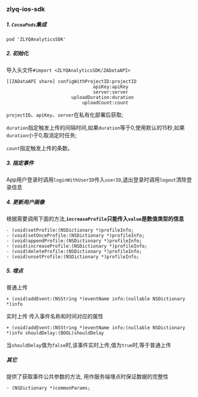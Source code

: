 ### zlyq-ios-sdk

##### 1. `CocoaPods`集成
```
pod 'ZLYQAnalyticsSDK'
```

##### 2. 初始化
导入头文件`#import <ZLYQAnalyticsSDK/ZADataAPI>`
```
[[ZADataAPI share] configWithProjectID:projectID
                                apiKey:apiKey
                                server:server
                        uploadDuration:duration
                            uploadCount:count
```
`projectID`、`apiKey`、`server`在私有化部署后获取;

`duration`指定触发上传的间隔时间,如果`duration`等于0,使用默认的15秒,如果`duration`小于0,取消定时任务;

`count`指定触发上传的条数。

##### 3. 指定事件
App用户登录时调用`loginWithUserID`传入`userID`,退出登录时调用`logout`清除登录信息

##### 4. 更新用户画像
根据需要调用下面的方法,**`increaseProfile`只能传入`value`是数值类型的信息**
```
- (void)setProfile:(NSDictionary *)profileInfo;
- (void)setOnceProfile:(NSDictionary *)profileInfo;
- (void)appendProfile:(NSDictionary *)profileInfo;
- (void)increaseProfile:(NSDictionary *)profileInfo;
- (void)deleteProfile:(NSDictionary *)profileInfo;
- (void)unsetProfile:(NSDictionary *)profileInfo;
```

##### 5. 埋点
普通上传
```
+ (void)addEvent:(NSString *)eventName info:(nullable NSDictionary *)info
```
实时上传
传入事件名称和时间对应的属性
```
+ (void)addEvent:(NSString *)eventName info:(nullable NSDictionary *)info shouldDelay:(BOOL)shouldDelay
```
当`shouldDelay`值为`false`时,该事件实时上传,值为`true`时,等于普通上传

##### 其它
提供了获取事件公共参数的方法, 用作服务端埋点时保证数据的完整性
```
- (NSDictionary *)commonParams;
```
